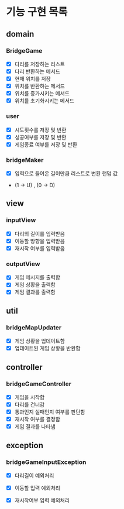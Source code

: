 # 기능 구현 목록

## domain

### BridgeGame

- [x] 다리를 저장하는 리스트
- [x] 다리 반환하는 메서드
- [x] 현재 위치를 저장
- [x] 위치를 반환하는 메서드
- [x] 위치를 증가시키는 메서드
- [x] 위치를 초기화시키는 메서드

### user

- [x] 시도횟수를 저장 및 반환
- [x] 성공여부를 저장 및 반환
- [x] 게임종료 여부를 저장 및 반환

### bridgeMaker

- [x] 입력으로 들어온 길이만큼 리스트로 변환 랜덤 값
- (1 -> U) , (0 -> D)

## view

### inputView

- [x] 다리의 길이를 입력받음
- [x] 이동할 방향을 입력받음
- [x] 재시작 여부를 입력받음

### outputView

- [x] 게임 메시지를 출력함
- [x] 게임 상황을 출력함
- [x] 게임 결과를 출력함

## util

### bridgeMapUpdater

- [x] 게임 상황을 업데이트함
- [x] 업데이트된 게임 상황을 반환함

## controller

### bridgeGameController

- [x] 게임을 시작함
- [x] 다리를 건너감
- [x] 통과인지 실패인지 여부를 판단함
- [x] 재시작 여부를 결정함
- [X] 게임 결과를 나타냄

## exception

### bridgeGameInputException

- [x] 다리길이 예외처리
- [x] 이동할 입력 예외처리
- [x] 재시작여부 입력 예외처리

